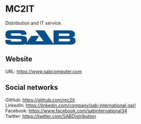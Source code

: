 # MC2IT
Distribution and IT service.

![MC2IT](img/logo.png)

## Website
URL: https://www.sabcomputer.com

## Social networks
GitHub: https://github.com/mc2it  
LinkedIn: https://linkedin.com/company/sab-international-sarl  
Facebook: https://www.facebook.com/sabinternational34  
Twitter: https://twitter.com/SABDistribution
